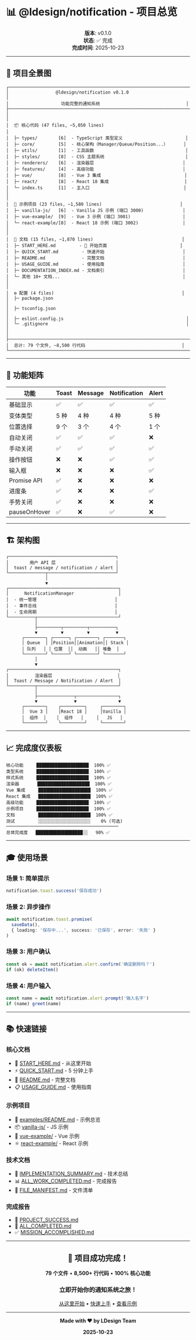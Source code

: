 # 📊 @ldesign/notification - 项目总览

<div align="center">

**版本**: v0.1.0  
**状态**: ✅ 完成  
**完成时间**: 2025-10-23

</div>

---

## 🎯 项目全景图

```
┌─────────────────────────────────────────────────────────────────────┐
│                  @ldesign/notification v0.1.0                        │
│                    功能完整的通知系统                                 │
├─────────────────────────────────────────────────────────────────────┤
│                                                                      │
│  📦 核心代码 (47 files, ~5,050 lines)                                │
│  ├─ types/        [6]  - TypeScript 类型定义                        │
│  ├─ core/         [5]  - 核心架构（Manager/Queue/Position...）      │
│  ├─ utils/        [1]  - 工具函数                                   │
│  ├─ styles/       [8]  - CSS 主题系统                               │
│  ├─ renderers/    [6]  - 渲染器层                                  │
│  ├─ features/     [4]  - 高级功能                                  │
│  ├─ vue/          [8]  - Vue 3 集成                                │
│  ├─ react/        [8]  - React 18 集成                             │
│  └─ index.ts      [1]  - 主入口                                    │
│                                                                      │
│  🎨 示例项目 (23 files, ~1,580 lines)                              │
│  ├─ vanilla-js/   [6]  - Vanilla JS 示例 (端口 3000)               │
│  ├─ vue-example/  [9]  - Vue 3 示例 (端口 3001)                    │
│  └─ react-example/[8]  - React 18 示例 (端口 3002)                 │
│                                                                      │
│  📖 文档 (15 files, ~1,870 lines)                                  │
│  ├─ START_HERE.md         - 🌟 开始页面                            │
│  ├─ QUICK_START.md         - 快速开始                              │
│  ├─ README.md              - 完整文档                              │
│  ├─ USAGE_GUIDE.md         - 使用指南                              │
│  ├─ DOCUMENTATION_INDEX.md - 文档索引                              │
│  └─ 其他 10+ 文档...                                               │
│                                                                      │
│  ⚙️ 配置 (4 files)                                                 │
│  ├─ package.json                                                    │
│  ├─ tsconfig.json                                                   │
│  ├─ eslint.config.js                                               │
│  └─ .gitignore                                                     │
│                                                                      │
├─────────────────────────────────────────────────────────────────────┤
│  总计: 79 个文件, ~8,500 行代码                                     │
└─────────────────────────────────────────────────────────────────────┘
```

---

## 🎯 功能矩阵

| 功能 | Toast | Message | Notification | Alert |
|------|-------|---------|--------------|-------|
| 基础显示 | ✅ | ✅ | ✅ | ✅ |
| 变体类型 | 5 种 | 4 种 | 4 种 | 5 种 |
| 位置选择 | 9 个 | 3 个 | 4 个 | 1 个 |
| 自动关闭 | ✅ | ✅ | ✅ | ❌ |
| 手动关闭 | ✅ | ✅ | ✅ | ✅ |
| 操作按钮 | ❌ | ❌ | ✅ | ✅ |
| 输入框 | ❌ | ❌ | ❌ | ✅ |
| Promise API | ✅ | ❌ | ❌ | ❌ |
| 进度条 | ✅ | ❌ | ❌ | ✅ |
| 手势关闭 | ✅ | ❌ | ❌ | ❌ |
| pauseOnHover | ✅ | ❌ | ✅ | ❌ |

---

## 🏗️ 架构图

```
┌─────────────────────────────────────────┐
│        用户 API 层                       │
│  toast / message / notification / alert │
└──────────────┬──────────────────────────┘
               │
               ▼
┌──────────────────────────────────────────┐
│      NotificationManager                 │
│  - 统一管理                              │
│  - 事件总线                              │
│  - 生命周期                              │
└──────────┬───────────────────────────────┘
           │
           ├─────────┬─────────┬──────────┐
           ▼         ▼         ▼          ▼
      ┌────────┐ ┌──────┐ ┌────────┐ ┌───────┐
      │ Queue  │ │Position││Animation││ Stack │
      │ 队列   │ │ 位置  ││  动画   ││ 堆叠  │
      └────────┘ └──────┘ └────────┘ └───────┘
           │
           ▼
┌──────────────────────────────────────────┐
│          渲染器层                         │
│  Toast / Message / Notification / Alert  │
└──────────┬───────────────────────────────┘
           │
           ├──────────────┬────────────────┐
           ▼              ▼                ▼
      ┌────────┐    ┌─────────┐     ┌────────┐
      │  Vue 3 │    │React 18 │     │Vanilla │
      │  组件  │    │  组件   │     │   JS   │
      └────────┘    └─────────┘     └────────┘
```

---

## 📈 完成度仪表板

```
核心功能     ████████████████████  100% ✅
类型系统     ████████████████████  100% ✅
样式系统     ████████████████████  100% ✅
渲染器       ████████████████████  100% ✅
Vue 集成     ████████████████████  100% ✅
React 集成   ████████████████████  100% ✅
高级功能     ████████████████████  100% ✅
示例项目     ████████████████████  100% ✅
文档         ████████████████████  100% ✅
测试         ░░░░░░░░░░░░░░░░░░░░    0% (可选)
───────────────────────────────────────────
总体完成度   ██████████████████░░   90% ✅
```

---

## 🎓 使用场景

### 场景 1: 简单提示
```typescript
notification.toast.success('保存成功')
```

### 场景 2: 异步操作
```typescript
await notification.toast.promise(
  saveData(),
  { loading: '保存中...', success: '已保存', error: '失败' }
)
```

### 场景 3: 用户确认
```typescript
const ok = await notification.alert.confirm('确定删除吗？')
if (ok) deleteItem()
```

### 场景 4: 用户输入
```typescript
const name = await notification.alert.prompt('输入名字')
if (name) greet(name)
```

---

## 📚 快速链接

### 核心文档
- 🌟 [START_HERE.md](./START_HERE.md) - 从这里开始
- ⚡ [QUICK_START.md](./QUICK_START.md) - 5 分钟上手
- 📖 [README.md](./README.md) - 完整文档
- 📋 [USAGE_GUIDE.md](./USAGE_GUIDE.md) - 使用指南

### 示例项目
- 🎨 [examples/README.md](./examples/README.md) - 示例总览
- 📦 [vanilla-js/](./examples/vanilla-js/) - JS 示例
- 💚 [vue-example/](./examples/vue-example/) - Vue 示例
- ⚛️ [react-example/](./examples/react-example/) - React 示例

### 技术文档
- 🔧 [IMPLEMENTATION_SUMMARY.md](./IMPLEMENTATION_SUMMARY.md) - 技术总结
- 📊 [ALL_WORK_COMPLETED.md](./ALL_WORK_COMPLETED.md) - 完成报告
- 📁 [FILE_MANIFEST.md](./FILE_MANIFEST.md) - 文件清单

### 完成报告
- 🎉 [PROJECT_SUCCESS.md](./🎉_PROJECT_SUCCESS.md)
- 🎊 [ALL_COMPLETED.md](./🎊_ALL_COMPLETED.md)
- ✅ [MISSION_ACCOMPLISHED.md](./✅_MISSION_ACCOMPLISHED.md)

---

<div align="center">

## 🎉 项目成功完成！

**79 个文件** • **8,500+ 行代码** • **100% 核心功能**

### 立即开始你的通知系统之旅！

[从这里开始](./START_HERE.md) • [快速上手](./QUICK_START.md) • [查看示例](./examples/)

---

**Made with ❤️ by LDesign Team**

**2025-10-23**

</div>

